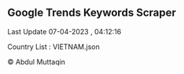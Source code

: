 

## Google Trends Keywords Scraper 
 
Last Update 07-04-2023 , 04:12:16

Country List :
VIETNAM.json



© Abdul Muttaqin 
